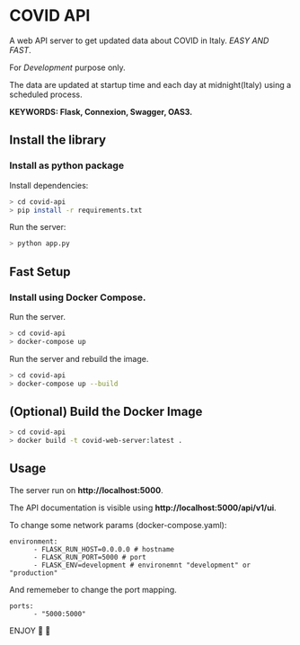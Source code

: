 # COVID API
A web API server to get updated data about COVID in Italy. *EASY AND FAST*.

For *Development* purpose only.

The data are updated at startup time and each day at midnight(Italy) using a scheduled process.

**KEYWORDS: Flask, Connexion, Swagger, OAS3.**

## Install the library
### Install as python package
Install dependencies:
```bash
> cd covid-api
> pip install -r requirements.txt
```
Run the server:
```bash
> python app.py
```

## Fast Setup
### Install using Docker Compose. 

Run the server.
```bash
> cd covid-api
> docker-compose up
```
Run the server and rebuild the image.
```bash
> cd covid-api
> docker-compose up --build
```

## (Optional) Build the Docker Image
```bash
> cd covid-api
> docker build -t covid-web-server:latest .
```

## Usage
The server run on **http://localhost:5000**.

The API documentation is visible using **http://localhost:5000/api/v1/ui**.

To change some network params (docker-compose.yaml): 
```
environment:
      - FLASK_RUN_HOST=0.0.0.0 # hostname
      - FLASK_RUN_PORT=5000 # port
      - FLASK_ENV=development # environemnt "development" or "production"
```
And rememeber to change the port mapping.
```
ports:
      - "5000:5000"
```
ENJOY :rocket: :rocket:
